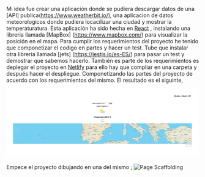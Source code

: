 Mi idea fue crear una aplicación donde se pudiera descargar datos de una [API] publica(https://www.weatherbit.io/),
una aplicacion de datos meteorologicos donde pudiera locacilizar una ciudad y mostrar la temperaturatura.
Esta aplicación ha sido hecha en [React](https://es.reactjs.org/) , instalando  una libreria llamada [MapBox] (https://www.mapbox.com/)
para visualizar la posición en el mapa.
Para cumplir los requerimientos del proyecto he tenido que componetizar el codigo en partes y hacer un test.
Tube que instalar otra libreria llamada [jets] (https://jestjs.io/es-ES/) para pasar un test y demostrar que sabemos hacerlo.
También es parte de los requerimientos es deplegar el proyecto en [Netlify](https://www.netlify.com/)
para ello hay que compliar en una carpeta y después hacer el despliegue.
Componetizando las partes del proyecto de acuerdo con los requerimientos del mismo.
El resultado es el siguinte, 

![Page Scaffolding](/info/assets/Readme_foto1.PNG 'Page scaffolding')

Empece el proyecto dibujando en una  del mismo ;
![Page Scaffolding](/info/assets/ 'Page scaffolding')
